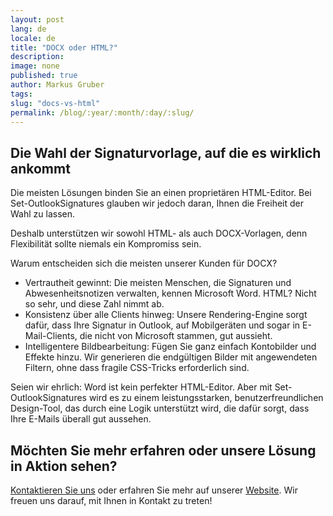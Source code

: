 ```yaml
---
layout: post
lang: de
locale: de
title: "DOCX oder HTML?"
description:
image: none
published: true
author: Markus Gruber
tags: 
slug: "docs-vs-html"
permalink: /blog/:year/:month/:day/:slug/
---
```

## Die Wahl der Signaturvorlage, auf die es wirklich ankommt
Die meisten Lösungen binden Sie an einen proprietären HTML-Editor. Bei Set-OutlookSignatures glauben wir jedoch daran, Ihnen die Freiheit der Wahl zu lassen.

Deshalb unterstützen wir sowohl HTML- als auch DOCX-Vorlagen, denn Flexibilität sollte niemals ein Kompromiss sein.

Warum entscheiden sich die meisten unserer Kunden für DOCX?
- Vertrautheit gewinnt: Die meisten Menschen, die Signaturen und Abwesenheitsnotizen verwalten, kennen Microsoft Word. HTML? Nicht so sehr, und diese Zahl nimmt ab.
- Konsistenz über alle Clients hinweg: Unsere Rendering-Engine sorgt dafür, dass Ihre Signatur in Outlook, auf Mobilgeräten und sogar in E-Mail-Clients, die nicht von Microsoft stammen, gut aussieht.
- Intelligentere Bildbearbeitung: Fügen Sie ganz einfach Kontobilder und Effekte hinzu. Wir generieren die endgültigen Bilder mit angewendeten Filtern, ohne dass fragile CSS-Tricks erforderlich sind.

Seien wir ehrlich: Word ist kein perfekter HTML-Editor. Aber mit Set-OutlookSignatures wird es zu einem leistungsstarken, benutzerfreundlichen Design-Tool, das durch eine Logik unterstützt wird, die dafür sorgt, dass Ihre E-Mails überall gut aussehen.

## Möchten Sie mehr erfahren oder unsere Lösung in Aktion sehen?
[Kontaktieren Sie uns](/contact) oder erfahren Sie mehr auf unserer [Website](/). Wir freuen uns darauf, mit Ihnen in Kontakt zu treten!